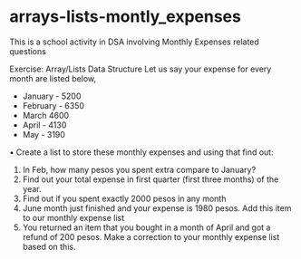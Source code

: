 # arrays-lists-montly_expenses
This is a school activity in DSA involving Monthly Expenses related questions

Exercise: Array/Lists Data Structure
Let us say your expense for every month are listed below,

- January - 5200
- February - 6350
- March 4600
- April - 4130
- May - 3190
  
• Create a list to store these monthly expenses and using that find out:
1. In Feb, how many pesos you spent extra compare to January?
2. Find out your total expense in first quarter (first three months) of the year.
3. Find out if you spent exactly 2000 pesos in any month
4. June month just finished and your expense is 1980 pesos. Add this item to our monthly expense list
5. You returned an item that you bought in a month of April and got a refund of 200 pesos. Make a correction to your monthly expense list based on this.

